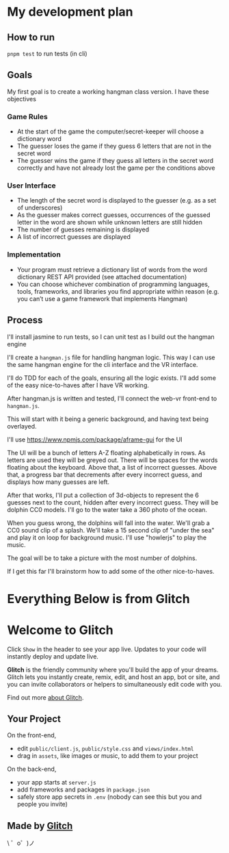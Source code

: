 # My development plan

## How to run

`pnpm test` to run tests (in cli)


## Goals
My first goal is to create a working hangman class version. I have these objectives

### Game Rules
* At the start of the game the computer/secret-keeper will choose a dictionary word
* The guesser loses the game if they guess 6 letters that are not in the secret word
* The guesser wins the game if they guess all letters in the secret word correctly and have not already lost the game per the conditions above

### User Interface

*  The length of the secret word is displayed to the guesser (e.g. as a set of underscores)
* As the guesser makes correct guesses, occurrences of the guessed letter in the word are shown while unknown letters are still hidden 
* The number of guesses remaining is displayed
* A list of incorrect guesses are displayed

### Implementation
* Your program must retrieve a dictionary list of words from the word dictionary REST API provided (see attached documentation)
* You can choose whichever combination of programming languages, tools, frameworks, and libraries you find appropriate within reason (e.g. you can’t use a game framework that implements Hangman)


## Process
I'll install jasmine to run tests, so I can unit test as I build out the hangman engine

I'll create a `hangman.js` file for handling hangman logic. This way I can use the same hangman engine for the cli interface and the VR interface.

I'll do TDD for each of the goals, ensuring all the logic exists. I'll add some of the easy nice-to-haves after I have VR working.

After hangman.js is written and tested, I'll connect the web-vr front-end to `hangman.js`. 

This will start with it being a generic background, and having text being overlayed. 

I'll use https://www.npmjs.com/package/aframe-gui for the UI

The UI will be a bunch of letters A-Z floating alphabetically in rows. As letters are used they will be greyed out. There will be spaces for the words floating about the keyboard. Above that, a list of incorrect guesses. Above that, a progress bar that decrements after every incorrect guess, and displays how many guesses are left.

After that works, I'll put a collection of 3d-objects to represent the 6 guesses next to the count, hidden after every incorrect guess. They will be dolphin CC0 models. I'll go to the water take a 360 photo of the ocean. 

When you guess wrong, the dolphins will fall into the water. We'll grab a CC0 sound clip of a splash. We'll take a 15 second clip of "under the sea" and play it on loop for background music. I'll use "howlerjs" to play the music.

The goal will be to take a picture with the most number of dolphins.

If I get this far I'll brainstorm how to add some of the other nice-to-haves.





# Everything Below is from Glitch

Welcome to Glitch
=================

Click `Show` in the header to see your app live. Updates to your code will instantly deploy and update live.

**Glitch** is the friendly community where you'll build the app of your dreams. Glitch lets you instantly create, remix, edit, and host an app, bot or site, and you can invite collaborators or helpers to simultaneously edit code with you.

Find out more [about Glitch](https://glitch.com/about).


Your Project
------------

On the front-end,
- edit `public/client.js`, `public/style.css` and `views/index.html`
- drag in `assets`, like images or music, to add them to your project

On the back-end,
- your app starts at `server.js`
- add frameworks and packages in `package.json`
- safely store app secrets in `.env` (nobody can see this but you and people you invite)


Made by [Glitch](https://glitch.com/)
-------------------

\ ゜o゜)ノ
